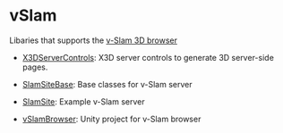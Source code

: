 # vSlam
Libaries that supports the [v-Slam 3D browser](https://www.v-slam.org)

- [X3DServerControls](https://github.com/awonnink/vSlam/tree/master/X3DServerControls): X3D server controls to generate 3D server-side pages.
- [SlamSiteBase](https://github.com/awonnink/vSlam/tree/master/SlamSiteBase): Base classes for v-Slam server

- [SlamSite](https://github.com/awonnink/vSlam/tree/master/SlamSite): Example v-Slam server

- [vSlamBrowser](https://github.com/awonnink/vSlam/tree/master/vSlamBrowser): Unity project for v-Slam browser




